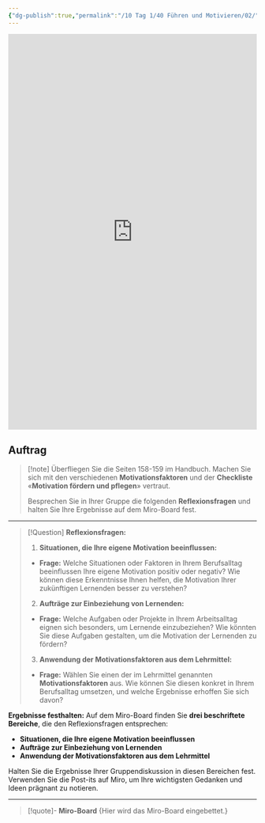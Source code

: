 ```yaml
---
{"dg-publish":true,"permalink":"/10 Tag 1/40 Führen und Motivieren/02/"}
---
```


<iframe src="https://aburossi.github.io/prezi/BBK/fuehrenundmotivieren/#/" style="border:0px #ffffff none;" name="myiFrame" scrolling="no" frameborder="1" marginheight="0px" marginwidth="0px" height="800px" width="100%" allowfullscreen></iframe>




## Auftrag

>[!note] Überfliegen Sie die Seiten 158-159 im Handbuch. Machen Sie sich mit den verschiedenen **Motivationsfaktoren** und der **Checkliste** «**Motivation fördern und pflegen**» vertraut.
>
>Besprechen Sie in Ihrer Gruppe die folgenden **Reflexionsfragen** und halten Sie Ihre Ergebnisse auf dem Miro-Board fest.

---

   >[!Question] **Reflexionsfragen:**
   >
   >1. **Situationen, die Ihre eigene Motivation beeinflussen:**
   >   - **Frage:** Welche Situationen oder Faktoren in Ihrem Berufsalltag beeinflussen Ihre eigene Motivation positiv oder negativ? Wie können diese Erkenntnisse Ihnen helfen, die Motivation Ihrer zukünftigen Lernenden besser zu verstehen?
   >
   >2. **Aufträge zur Einbeziehung von Lernenden:**
   >   - **Frage:** Welche Aufgaben oder Projekte in Ihrem Arbeitsalltag eignen sich besonders, um Lernende einzubeziehen? Wie könnten Sie diese Aufgaben gestalten, um die Motivation der Lernenden zu fördern?
   >
   >3. **Anwendung der Motivationsfaktoren aus dem Lehrmittel:**
   >   - **Frage:** Wählen Sie einen der im Lehrmittel genannten **Motivationsfaktoren** aus. Wie können Sie diesen konkret in Ihrem Berufsalltag umsetzen, und welche Ergebnisse erhoffen Sie sich davon?

**Ergebnisse festhalten:**
   Auf dem Miro-Board finden Sie **drei beschriftete Bereiche**, die den Reflexionsfragen entsprechen:

   - **Situationen, die Ihre eigene Motivation beeinflussen**
   - **Aufträge zur Einbeziehung von Lernenden**
   - **Anwendung der Motivationsfaktoren aus dem Lehrmittel**

   Halten Sie die Ergebnisse Ihrer Gruppendiskussion in diesen Bereichen fest. Verwenden Sie die Post-its auf Miro, um Ihre wichtigsten Gedanken und Ideen prägnant zu notieren.

---

>[!quote]- **Miro-Board**
>{Hier wird das Miro-Board eingebettet.}
